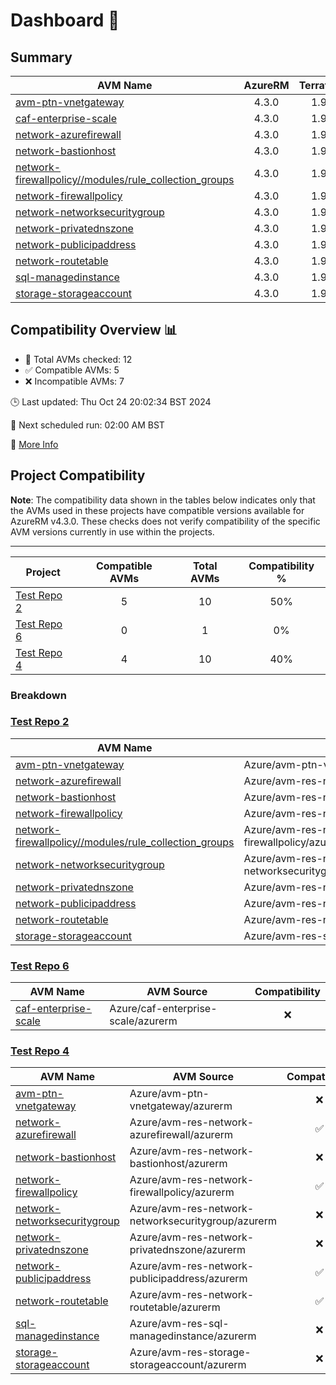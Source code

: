 # Dashboard 🚀

<!-- AVM_COMPATIBILITY_DASHBOARD_START -->

## Summary
| AVM Name | AzureRM | Terraform | Module | Compatible |
|----------|:-------:|:---------:|:------:|:----------:|
| [avm-ptn-vnetgateway](https://registry.terraform.io/modules/Azure/avm-ptn-vnetgateway/azurerm) | 4.3.0 | 1.9.7 | 0.6.0 | ❌ |
| [caf-enterprise-scale](https://registry.terraform.io/modules/Azure/caf-enterprise-scale/azurerm) | 4.3.0 | 1.9.7 | 6.1.0 | ❌ |
| [network-azurefirewall](https://registry.terraform.io/modules/Azure/avm-res-network-azurefirewall/azurerm) | 4.3.0 | 1.9.7 | 0.3.0 | ✅ |
| [network-bastionhost](https://registry.terraform.io/modules/Azure/avm-res-network-bastionhost/azurerm) | 4.3.0 | 1.9.7 | 0.3.0 | ❌ |
| [network-firewallpolicy//modules/rule_collection_groups](https://registry.terraform.io/modules/Azure/avm-res-network-firewallpolicy/azurerm/0.3.1/submodules/rule_collection_groups) | 4.3.0 | 1.9.7 | 0.3.1 | ✅ |
| [network-firewallpolicy](https://registry.terraform.io/modules/Azure/avm-res-network-firewallpolicy/azurerm) | 4.3.0 | 1.9.7 | 0.3.1 | ✅ |
| [network-networksecuritygroup](https://registry.terraform.io/modules/Azure/avm-res-network-networksecuritygroup/azurerm) | 4.3.0 | 1.9.7 | 0.2.0 | ❌ |
| [network-privatednszone](https://registry.terraform.io/modules/Azure/avm-res-network-privatednszone/azurerm) | 4.3.0 | 1.9.7 | 0.2.1 | ❌ |
| [network-publicipaddress](https://registry.terraform.io/modules/Azure/avm-res-network-publicipaddress/azurerm) | 4.3.0 | 1.9.7 | 0.1.2 | ✅ |
| [network-routetable](https://registry.terraform.io/modules/Azure/avm-res-network-routetable/azurerm) | 4.3.0 | 1.9.7 | 0.3.0 | ✅ |
| [sql-managedinstance](https://registry.terraform.io/modules/Azure/avm-res-sql-managedinstance/azurerm) | 4.3.0 | 1.9.7 | 0.1.0 | ❌ |
| [storage-storageaccount](https://registry.terraform.io/modules/Azure/avm-res-storage-storageaccount/azurerm) | 4.3.0 | 1.9.7 | 0.2.7 | ❌ |

## Compatibility Overview 📊
- 🔢 Total AVMs checked: 12
- ✅ Compatible AVMs: 5
- ❌ Incompatible AVMs: 7

🕒 Last updated: Thu Oct 24 20:02:34 BST 2024

🔄 Next scheduled run: 02:00 AM BST

🔗 [More Info](https://github.com/elabx-org/tf-avm-compatability-checker/actions/runs/11505760201)

## Project Compatibility

**Note**: The compatibility data shown in the tables below indicates only that the AVMs used in these projects have compatible versions available for AzureRM v4.3.0. These checks does not verify compatibility of the specific AVM versions currently in use within the projects.

---

| Project | Compatible AVMs | Total AVMs | Compatibility % |
|---------|:----------:|:----------:|:----------:|
| [Test Repo 2](https://github.com/elabx-org/test-repo-2) | 5 | 10 | 50% |
| [Test Repo 6](https://github.com/elabx-org/test-repo-6) | 0 | 1 | 0% |
| [Test Repo 4](https://github.com/elabx-org/test-repo-4) | 4 | 10 | 40% |

### Breakdown

### [Test Repo 2](https://github.com/elabx-org/test-repo-2)

| AVM Name | AVM Source | Compatibility |
|----------|------------|:-------------:|
| [avm-ptn-vnetgateway](https://registry.terraform.io/modules/Azure/avm-ptn-vnetgateway/azurerm) | Azure/avm-ptn-vnetgateway/azurerm | ❌ |
| [network-azurefirewall](https://registry.terraform.io/modules/Azure/avm-res-network-azurefirewall/azurerm) | Azure/avm-res-network-azurefirewall/azurerm | ✅ |
| [network-bastionhost](https://registry.terraform.io/modules/Azure/avm-res-network-bastionhost/azurerm) | Azure/avm-res-network-bastionhost/azurerm | ❌ |
| [network-firewallpolicy](https://registry.terraform.io/modules/Azure/avm-res-network-firewallpolicy/azurerm) | Azure/avm-res-network-firewallpolicy/azurerm | ✅ |
| [network-firewallpolicy//modules/rule_collection_groups](https://registry.terraform.io/modules/Azure/avm-res-network-firewallpolicy/azurerm/0.3.1/submodules/rule_collection_groups) | Azure/avm-res-network-firewallpolicy/azurerm//modules/rule_collection_groups | ✅ |
| [network-networksecuritygroup](https://registry.terraform.io/modules/Azure/avm-res-network-networksecuritygroup/azurerm) | Azure/avm-res-network-networksecuritygroup/azurerm | ❌ |
| [network-privatednszone](https://registry.terraform.io/modules/Azure/avm-res-network-privatednszone/azurerm) | Azure/avm-res-network-privatednszone/azurerm | ❌ |
| [network-publicipaddress](https://registry.terraform.io/modules/Azure/avm-res-network-publicipaddress/azurerm) | Azure/avm-res-network-publicipaddress/azurerm | ✅ |
| [network-routetable](https://registry.terraform.io/modules/Azure/avm-res-network-routetable/azurerm) | Azure/avm-res-network-routetable/azurerm | ✅ |
| [storage-storageaccount](https://registry.terraform.io/modules/Azure/avm-res-storage-storageaccount/azurerm) | Azure/avm-res-storage-storageaccount/azurerm | ❌ |

### [Test Repo 6](https://github.com/elabx-org/test-repo-6)

| AVM Name | AVM Source | Compatibility |
|----------|------------|:-------------:|
| [caf-enterprise-scale](https://registry.terraform.io/modules/Azure/caf-enterprise-scale/azurerm) | Azure/caf-enterprise-scale/azurerm | ❌ |

### [Test Repo 4](https://github.com/elabx-org/test-repo-4)

| AVM Name | AVM Source | Compatibility |
|----------|------------|:-------------:|
| [avm-ptn-vnetgateway](https://registry.terraform.io/modules/Azure/avm-ptn-vnetgateway/azurerm) | Azure/avm-ptn-vnetgateway/azurerm | ❌ |
| [network-azurefirewall](https://registry.terraform.io/modules/Azure/avm-res-network-azurefirewall/azurerm) | Azure/avm-res-network-azurefirewall/azurerm | ✅ |
| [network-bastionhost](https://registry.terraform.io/modules/Azure/avm-res-network-bastionhost/azurerm) | Azure/avm-res-network-bastionhost/azurerm | ❌ |
| [network-firewallpolicy](https://registry.terraform.io/modules/Azure/avm-res-network-firewallpolicy/azurerm) | Azure/avm-res-network-firewallpolicy/azurerm | ✅ |
| [network-networksecuritygroup](https://registry.terraform.io/modules/Azure/avm-res-network-networksecuritygroup/azurerm) | Azure/avm-res-network-networksecuritygroup/azurerm | ❌ |
| [network-privatednszone](https://registry.terraform.io/modules/Azure/avm-res-network-privatednszone/azurerm) | Azure/avm-res-network-privatednszone/azurerm | ❌ |
| [network-publicipaddress](https://registry.terraform.io/modules/Azure/avm-res-network-publicipaddress/azurerm) | Azure/avm-res-network-publicipaddress/azurerm | ✅ |
| [network-routetable](https://registry.terraform.io/modules/Azure/avm-res-network-routetable/azurerm) | Azure/avm-res-network-routetable/azurerm | ✅ |
| [sql-managedinstance](https://registry.terraform.io/modules/Azure/avm-res-sql-managedinstance/azurerm) | Azure/avm-res-sql-managedinstance/azurerm | ❌ |
| [storage-storageaccount](https://registry.terraform.io/modules/Azure/avm-res-storage-storageaccount/azurerm) | Azure/avm-res-storage-storageaccount/azurerm | ❌ |

<!-- AVM_COMPATIBILITY_DASHBOARD_END -->
